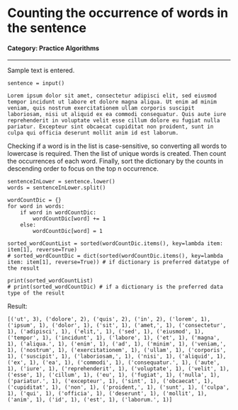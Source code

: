 # Counting the occurrence of words in the sentence

#### Category: Practice Algorithms

---

Sample text is entered.

```python3
sentence = input()

Lorem ipsum dolor sit amet, consectetur adipisci elit, sed eiusmod tempor incidunt ut labore et dolore magna aliqua. Ut enim ad minim veniam, quis nostrum exercitationem ullam corporis suscipit laboriosam, nisi ut aliquid ex ea commodi consequatur. Quis aute iure reprehenderit in voluptate velit esse cillum dolore eu fugiat nulla pariatur. Excepteur sint obcaecat cupiditat non proident, sunt in culpa qui officia deserunt mollit anim id est laborum.
```

Checking if a word is in the list is case-sensitive, so converting all words to lowercase is required.
Then the list of unique words is created.
Then count the occurrences of each word.
Finally, sort the dictionary by the counts in descending order to focus on the top n occurrence.

```python3
sentenceInLower = sentence.lower()
words = sentenceInLower.split()

wordCountDic = {}
for word in words:
    if word in wordCountDic:
        wordCountDic[word] += 1
    else:
        wordCountDic[word] = 1

sorted_wordCountList = sorted(wordCountDic.items(), key=lambda item: item[1], reverse=True)
# sorted_wordCountDic = dict(sorted(wordCountDic.items(), key=lambda item: item[1], reverse=True)) # if dictionary is preferred datatype of the result

print(sorted_wordCountList)
# print(sorted_wordCountDic) # if a dictionary is the preferred data type of the result
```

Result:
```python3
[('ut', 3), ('dolore', 2), ('quis', 2), ('in', 2), ('lorem', 1), ('ipsum', 1), ('dolor', 1), ('sit', 1), ('amet,', 1), ('consectetur', 1), ('adipisci', 1), ('elit,', 1), ('sed', 1), ('eiusmod', 1), ('tempor', 1), ('incidunt', 1), ('labore', 1), ('et', 1), ('magna', 1), ('aliqua.', 1), ('enim', 1), ('ad', 1), ('minim', 1), ('veniam,', 1), ('nostrum', 1), ('exercitationem', 1), ('ullam', 1), ('corporis', 1), ('suscipit', 1), ('laboriosam,', 1), ('nisi', 1), ('aliquid', 1), ('ex', 1), ('ea', 1), ('commodi', 1), ('consequatur.', 1), ('aute', 1), ('iure', 1), ('reprehenderit', 1), ('voluptate', 1), ('velit', 1), ('esse', 1), ('cillum', 1), ('eu', 1), ('fugiat', 1), ('nulla', 1), ('pariatur.', 1), ('excepteur', 1), ('sint', 1), ('obcaecat', 1), ('cupiditat', 1), ('non', 1), ('proident,', 1), ('sunt', 1), ('culpa', 1), ('qui', 1), ('officia', 1), ('deserunt', 1), ('mollit', 1), ('anim', 1), ('id', 1), ('est', 1), ('laborum.', 1)]
```
